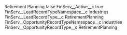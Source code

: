 <?xml version="1.0" encoding="UTF-8"?>
<CustomMetadata xmlns="http://soap.sforce.com/2006/04/metadata" xmlns:xsi="http://www.w3.org/2001/XMLSchema-instance" xmlns:xsd="http://www.w3.org/2001/XMLSchema">
    <label>Retirement Planning</label>
    <protected>false</protected>
    <values>
        <field>FinServ__Active__c</field>
        <value xsi:type="xsd:boolean">true</value>
    </values>
    <values>
        <field>FinServ__LeadRecordTypeNamespace__c</field>
        <value xsi:type="xsd:string">Industries</value>
    </values>
    <values>
        <field>FinServ__LeadRecordType__c</field>
        <value xsi:type="xsd:string">RetirementPlanning</value>
    </values>
    <values>
        <field>FinServ__OpportunityRecordTypeNamespace__c</field>
        <value xsi:type="xsd:string">Industries</value>
    </values>
    <values>
        <field>FinServ__OpportunityRecordType__c</field>
        <value xsi:type="xsd:string">RetirementPlanning</value>
    </values>
</CustomMetadata>
